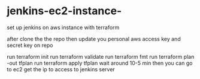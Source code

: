 # jenkins-ec2-instance-
set up jenkins on aws instance with terraform

after clone the the repo then update you personal aws access key and secret key on repo

run terraform init 
run terraform validate
run terraform fmt 
run terraform plan -out tfplan
run terraform apply tfplan
wait around 10-5 min then you can go to ec2 get the ip to access to jenkins server 
